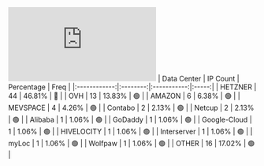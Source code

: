 ![Diagramm](https://github.com/obajay/StateSync-snapshots/blob/main/Projects/Aura/1/README.md)
| Data Center | IP Count | Percentage | Freq |
|:------------:|:--------:|:-----------:|:-----:|
| HETZNER | 44 | 46.81% | 🔴 |
| OVH | 13 | 13.83% | 🟢 |
| AMAZON | 6 | 6.38% | 🟢 |
| MEVSPACE | 4 | 4.26% | 🟢 |
| Contabo | 2 | 2.13% | 🟢 |
| Netcup | 2 | 2.13% | 🟢 |
| Alibaba | 1 | 1.06% | 🟢 |
| GoDaddy | 1 | 1.06% | 🟢 |
| Google-Cloud | 1 | 1.06% | 🟢 |
| HIVELOCITY | 1 | 1.06% | 🟢 |
| Interserver | 1 | 1.06% | 🟢 |
| myLoc | 1 | 1.06% | 🟢 |
| Wolfpaw | 1 | 1.06% | 🟢 |
| OTHER | 16 | 17.02% | 🟢 |